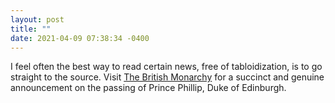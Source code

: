 ```yaml
---
layout: post
title: ""
date: 2021-04-09 07:38:34 -0400
---
```


I feel often the best way to read certain news, free of tabloidization, is to go straight to the source. Visit [The British Monarchy](https://www.royal.uk) for a succinct and genuine announcement on the passing of Prince Phillip, Duke of Edinburgh.
